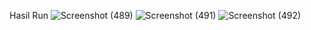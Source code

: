 Hasil Run 
![Screenshot (489)](https://github.com/user-attachments/assets/65165c2c-5681-4f5b-895e-e114bce377de)
![Screenshot (491)](https://github.com/user-attachments/assets/a8a29797-13d9-45c0-ac92-7613fb99d918)
![Screenshot (492)](https://github.com/user-attachments/assets/0d905bd7-28b4-41fa-a87c-572ebb872739)
